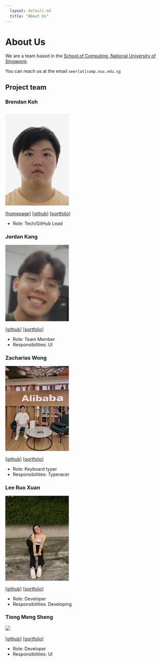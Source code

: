 ```yaml
---
  layout: default.md
  title: "About Us"
---
```


# About Us

We are a team based in the [School of Computing, National University of Singapore](http://www.comp.nus.edu.sg).

You can reach us at the email `seer[at]comp.nus.edu.sg`

## Project team

### Brendan Koh

<img src="images/brein62.png" width="200px">

[[homepage](https://brein62.github.io)]
[[github](https://github.com/brein62)]
[[portfolio](team/brein62.md)]

* Role: Tech/GitHub Lead

### Jordan Kang

<img src="images/jordankanghm.png" width="200px">

[[github](http://github.com/jordankanghm)]
[[portfolio](team/jordankanghm.md)]

* Role: Team Member
* Responsibilities: UI

### Zacharias Wong

<img src="images/zac.png" width="200px">

[[github](https://github.com/zacwong2151)] [[portfolio](team/zacwong2151.md)]

* Role: Keyboard typer
* Responsibilities: Typeracer

### Lee Ruo Xuan

<img src="images/ruoxuan.png" width="200px">

[[github](http://github.com/ruo-x)]
[[portfolio](team/ruo-x.md)]

* Role: Developer
* Responsibilities: Developing

### Tiong Meng Sheng

<img src="images/tiongMax.png" width="200px">

[[github](http://github.com/tiongMax)]
[[portfolio](team/tiongMax.md)]

* Role: Developer
* Responsibilities: UI
